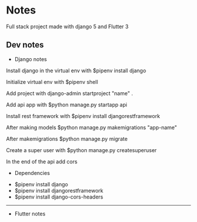# Notes 

Full stack project made with django 5 and Flutter 3

## Dev notes

* Django notes

Install django in the virtual env with $pipenv install django

Initialize virtual env with $pipenv shell

Add project with django-admin startproject "name" .

Add api app with $python manage.py startapp api

Install rest framework with $pipenv install djangorestframework

After making models $python manage.py makemigrations "app-name"

After makemigrations $python manage.py migrate

Create a super user with $python manage.py createsuperuser

In the end of the api add cors

* Dependencies
- $pipenv install django
- $pipenv install djangorestframework
- $pipenv install django-cors-headers

<hr/>

* Flutter notes